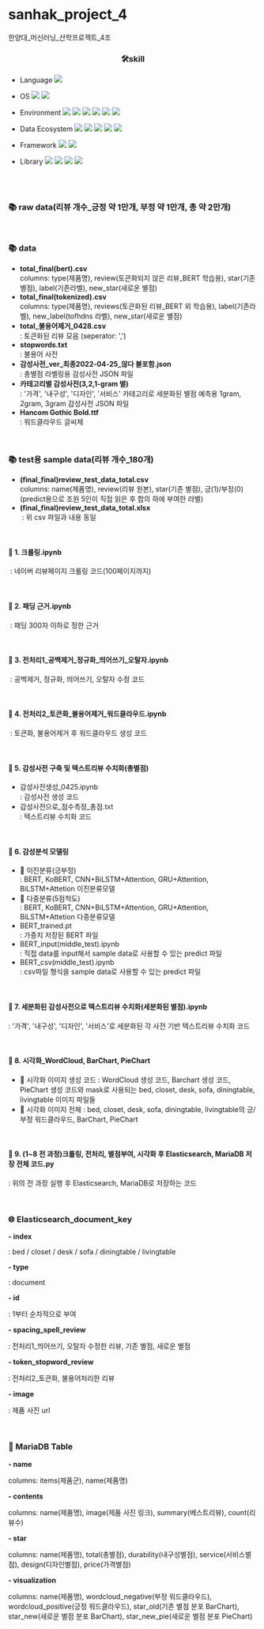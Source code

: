 # sanhak_project_4
한양대_머신러닝_산학프로젝트_4조


### <div align=center>🛠skill</div>
- Language <img src="https://img.shields.io/badge/Python-3776AB?style=plastic&logo=Python&logoColor=white"> 

- OS <img src="https://img.shields.io/badge/Linux-FCC624?style=plastic&logo=Linux&logoColor=white"> <img src="https://img.shields.io/badge/CentOS-262577?style=plastic&logo=CentOS&logoColor=white">

- Environment <img src="https://img.shields.io/badge/Google Colab-F9AB00?style=plastic&logo=Google Colab&logoColor=white"> <img src="https://img.shields.io/badge/Jupyter-F37626?style=plastic&logo=Jupyter&logoColor=white"> <img src="https://img.shields.io/badge/NVIDIA-76B900?style=plastic&logo=NVIDIA&logoColor=white"> <img src="https://img.shields.io/badge/Visual Studio Code-007ACC?style=plastic&logo=Visual Studio Code&logoColor=white"> <img src="https://img.shields.io/badge/Microsoft Azure-0078D4?style=plastic&logo=Microsoft Azure&logoColor=white"> <img src="https://img.shields.io/badge/VirtualBox-183A61?style=plastic&logo=VirtualBox&logoColor=white">

- Data Ecosystem <img src="https://img.shields.io/badge/Grafana-F46800?style=plastic&logo=Grafana&logoColor=white"> <img src="https://img.shields.io/badge/Prometheus-E6522C?style=plastic&logo=Prometheus&logoColor=white"> <img src="https://img.shields.io/badge/Elasticsearch-005571?style=plastic&logo=Elasticsearch&logoColor=white"> <img src="https://img.shields.io/badge/Logstash-005571?style=plastic&logo=Logstash&logoColor=white"> <img src="https://img.shields.io/badge/MariaDB-003545?style=plastic&logo=MariaDB&logoColor=white">

- Framework <img src="https://img.shields.io/badge/Keras-D00000?style=plastic&logo=Keras&logoColor=white"> <img src="https://img.shields.io/badge/Django-092E20?style=plastic&logo=Django&logoColor=white"> 

- Library <img src="https://img.shields.io/badge/scikit learn-F7931E?style=plastic&logo=scikit learn&logoColor=white">  <img src="https://img.shields.io/badge/Selenium-43B02A?style=plastic&logo=Selenium&logoColor=white"> <img src="https://img.shields.io/badge/NumPy-013243?style=plastic&logo=NumPy&logoColor=white"> <img src="https://img.shields.io/badge/pandas-150458?style=plastic&logo=pandas&logoColor=white">  
<br/>
<br/>



### 📚 raw data(리뷰 개수_긍정 약 1만개, 부정 약 1만개, 총 약 2만개)  

<br/>

### 📚 data
  - **total_final(bert).csv** <br/>
   columns: type(제품명), review(토큰화되지 않은 리뷰_BERT 학습용), star(기존별점), label(기존라벨), new_star(새로운 별점)
  - **total_final(tokenized).csv** <br/>
   columns: type(제품명), reviews(토큰화된 리뷰_BERT 외 학습용), label(기존라벨), new_label(tofhdns 라벨), new_star(새로운 별점)
  - **total_불용어제거_0428.csv** <br/>
   : 토큰화된 리뷰 모음 (seperator: ',')
  - **stopwords.txt** <br/>
   : 불용어 사전
  - **감성사전_ver_최종2022-04-25_않다 불포함.json** <br/>
   : 총별점 라벨링용 감성사전 JSON 파일
  - **카테고리별 감성사전(3,2,1-gram 별)** <br/>
   : '가격', '내구성', '디자인', '서비스' 카테고리로 세분화된 별점 예측용 1gram, 2gram, 3gram 감성사전 JSON 파일
  - **Hancom Gothic Bold.ttf** <br/>
   : 워드클라우드 글씨체



<br/>

### 📚 test용 sample data(리뷰 개수_180개)
  - **(final_final)review_test_data_total.csv** <br/>
   columns: name(제품명), review(리뷰 원본), star(기존 별점), 긍(1)/부정(0)(predict용으로 조원 5인이 직접 읽은 후 합의 하에 부여한 라벨)
  - **(final_final)review_test_data_total.xlsx** <br/>
&nbsp;: 위 csv 파일과 내용 동일   
   
<br/>

#### 📄 1. 크롤링.ipynb
&nbsp;: 네이버 리뷰페이지 크롤링 코드(100페이지까지)
  
  
<br/>  

#### 📄 2. 패딩 근거.ipynb
&nbsp;: 패딩 300자 이하로 정한 근거
  
  
<br/> 

#### 📄 3. 전처리1_공백제거_정규화_띄어쓰기_오탈자.ipynb
&nbsp;: 공백제거, 정규화, 띄어쓰기, 오탈자 수정 코드
  
  
<br/>  

#### 📄 4. 전처리2_토큰화_불용어제거_워드클라우드.ipynb
&nbsp;: 토큰화, 불용어제거 후 워드클라우드 생성 코드<br/>
  
  
<br/>  

#### 📁 5. 감성사전 구축 및 텍스트리뷰 수치화(총별점)
  - 감성사전생성_0425.ipynb<br/> 
   : 감성사전 생성 코드 
  - 감성사전으로_점수측정_총점.txt<br/>
   : 텍스트리뷰 수치화 코드 

    
<br/>   

#### 📁 6. 감성분석 모델링
  - 📂 이진분류(긍부정)<br/>
   : BERT, KoBERT, CNN+BiLSTM+Attention, GRU+Attention, BiLSTM+Attetion 이진분류모델
  - 📂 다중분류(5점척도)<br/>
   : BERT, KoBERT, CNN+BiLSTM+Attention, GRU+Attention, BiLSTM+Attetion 다중분류모델
  - BERT_trained.pt<br/> 
   : 가중치 저장된 BERT 파일    
  - BERT_input(middle_test).ipynb<br/>
   : 직접 data를 input해서 sample data로 사용할 수 있는 predict 파일
  - BERT_csv(middle_test).ipynb<br/> 
   : csv파일 형식을 sample data로 사용할 수 있는 predict 파일 <br/>


<br/>

#### 📄 7. 세분화된 감성사전으로 텍스트리뷰 수치화(세분화된 별점).ipynb  
   : '가격', '내구성', '디자인', '서비스'로 세분화된 각 사전 기반 텍스트리뷰 수치화 코드
    

<br/>

#### 📁 8. 시각화_WordCloud, BarChart, PieChart
  - 📂 시각화 이미지 생성 코드
    : WordCloud 생성 코드, Barchart 생성 코드, PieChart 생성 코드와 mask로 사용되는 bed, closet, desk, sofa, diningtable, livingtable 이미지 파일들 
  - 📂 시각화 이미지 전체
    : bed, closet, desk, sofa, diningtable, livingtable의 긍/부정 워드클라우드, BarChart, PieChart


<br/>

#### 📄 9. (1~8 전 과정)크롤링, 전처리, 별점부여, 시각화 후 Elasticsearch, MariaDB 저장 전체 코드.py
   : 위의 전 과정 실행 후 Elasticsearch, MariaDB로 저장하는 코드
 
  
<br/>

### 🌐 Elasticsearch_document_key
**- index**<br/>

  : bed / closet / desk / sofa / diningtable / livingtable
  
 
**- type**<br/>

  : document
  
**- id**<br/>

  : 1부터 순차적으로 부여
  
**- spacing_spell_review**<br/>

  : 전처리1_띄어쓰기, 오탈자 수정한 리뷰, 기존 별점, 새로운 별점
  
**- token_stopword_review**<br/>

  : 전처리2_토큰화, 불용어처리한 리뷰
  
**- image**<br/>

  : 제품 사진 url
  
<br/>

### 🦈 MariaDB Table
**- name** <br/>

   columns: items(제품군), name(제품명)
   
**- contents**<br/>

   columns: name(제품명), image(제품 사진 링크), summary(베스트리뷰), count(리뷰수)

**- star**<br/>

   columns: name(제품명), total(총별점), durability(내구성별점), service(서비스별점), design(디자인별점),   price(가격별점)

**- visualization**<br/>

   columns: name(제품명), wordcloud_negative(부정 워드클라우드), wordcloud_positive(긍정 워드클라우드), star_old(기존 별점 분포 BarChart), star_new(새로운 별점 분포 BarChart), star_new_pie(새로운 별점 분포 PieChart)


